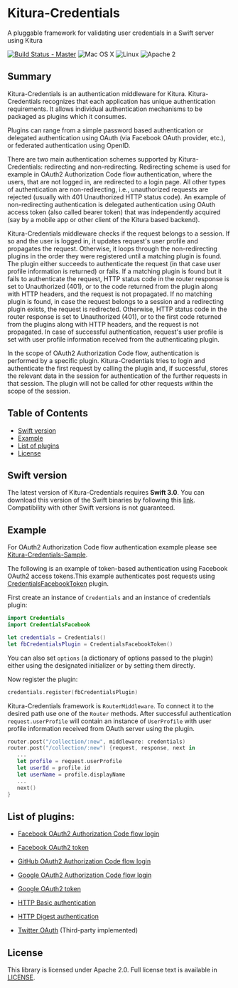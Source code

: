 # Kitura-Credentials
A pluggable framework for validating user credentials in a Swift server using Kitura

[![Build Status - Master](https://travis-ci.org/IBM-Swift/Kitura-Credentials.svg?branch=master)](https://travis-ci.org/IBM-Swift/Kitura-Credentials)
![Mac OS X](https://img.shields.io/badge/os-Mac%20OS%20X-green.svg?style=flat)
![Linux](https://img.shields.io/badge/os-linux-green.svg?style=flat)
![Apache 2](https://img.shields.io/badge/license-Apache2-blue.svg?style=flat)

## Summary
Kitura-Credentials is an authentication middleware for Kitura. Kitura-Credentials recognizes that each application has unique authentication requirements. It allows individual authentication mechanisms to be packaged as plugins which it consumes.

Plugins can range from a simple password based authentication or delegated authentication using OAuth (via Facebook OAuth provider, etc.), or federated authentication using OpenID.


There are two main authentication schemes supported by Kitura-Credentials: redirecting and non-redirecting. Redirecting scheme is used for example in OAuth2 Authorization Code flow authentication, where the users, that are not logged in, are redirected to a login page. All other types of authentication are non-redirecting, i.e., unauthorized requests are rejected (usually with 401 Unauthorized HTTP status code). An example of non-redirecting authentication is delegated authentication using OAuth access token (also called bearer token) that was independently acquired (say by a mobile app or other client of the Kitura based backend).

Kitura-Credentials middleware checks if the request belongs to a session. If so and the user is logged in, it updates request's user profile and propagates the request. Otherwise, it loops through the non-redirecting plugins in the order they were registered until a matching plugin is found. The plugin either succeeds to authenticate the request (in that case user profile information is returned) or fails. If a matching plugin is found but it fails to authenticate the request, HTTP status code in the router response is set to Unauthorized (401), or to the code returned from the plugin along with HTTP headers, and the request is not propagated. If no matching plugin is found, in case the request belongs to a session and a redirecting plugin exists, the request is redirected. Otherwise, HTTP status code in the router response is set to Unauthorized (401), or to the first code returned from the plugins along with HTTP headers, and the request is not propagated. In case of successful authentication, request's user profile is set with user profile information received from the authenticating plugin.

In the scope of OAuth2 Authorization Code flow, authentication is performed by a specific plugin. Kitura-Credentials tries to login and authenticate the first request by calling the plugin and, if successful, stores the relevant data in the session for authentication of the further requests in that session. The plugin will not be called for other requests within the scope of the session.


## Table of Contents
* [Swift version](#swift-version)
* [Example](#example)
* [List of plugins](#list-of-plugins)
* [License](#license)

## Swift version
The latest version of Kitura-Credentials requires **Swift 3.0**. You can download this version of the Swift binaries by following this [link](https://swift.org/download/). Compatibility with other Swift versions is not guaranteed.


## Example

For OAuth2 Authorization Code flow authentication example please see [Kitura-Credentials-Sample](https://github.com/IBM-Swift/Kitura-Credentials-Sample).
<br>


The following is an example of  token-based authentication using Facebook OAuth2 access tokens.This example authenticates post requests using [CredentialsFacebookToken](https://github.com/IBM-Swift/Kitura-CredentialsFacebook) plugin.

First create an instance of `Credentials` and an instance of credentials plugin:

```swift
import Credentials
import CredentialsFacebook

let credentials = Credentials()
let fbCredentialsPlugin = CredentialsFacebookToken()
```
You can also set `options` (a dictionary of options passed to the plugin) either using the designated initializer or by setting them directly.

Now register the plugin:

```swift
credentials.register(fbCredentialsPlugin)
```

Kitura-Credentials framework is `RouterMiddleware`. To connect it to the desired path use one of the `Router` methods. After successful authentication `request.userProfile` will contain an instance of `UserProfile` with user profile information received from OAuth server using the plugin.

```swift
router.post("/collection/:new", middleware: credentials)
router.post("/collection/:new") {request, response, next in
   ...
   let profile = request.userProfile
   let userId = profile.id
   let userName = profile.displayName
   ...
   next()
}
```

## List of plugins:

* [Facebook OAuth2 Authorization Code flow login](https://github.com/IBM-Swift/Kitura-CredentialsFacebook)

* [Facebook OAuth2 token](https://github.com/IBM-Swift/Kitura-CredentialsFacebook)

* [GitHub OAuth2 Authorization Code flow login](https://github.com/IBM-Swift/Kitura-CredentialsGitHub)

* [Google OAuth2 Authorization Code flow login](https://github.com/IBM-Swift/Kitura-CredentialsGoogle)

* [Google OAuth2 token](https://github.com/IBM-Swift/Kitura-CredentialsGoogle)

* [HTTP Basic authentication](https://github.com/IBM-Swift/Kitura-CredentialsHTTP)

* [HTTP Digest authentication](https://github.com/IBM-Swift/Kitura-CredentialsHTTP)

* [Twitter OAuth](https://github.com/jacobvanorder/Kitura-CredentialsTwitter) (Third-party implemented)

## License
This library is licensed under Apache 2.0. Full license text is available in [LICENSE](LICENSE.txt).
